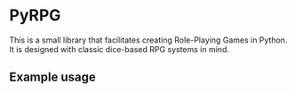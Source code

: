 # PyRPG

This is a small library that facilitates creating Role-Playing Games in Python. It is designed with classic dice-based RPG systems in mind.

## Example usage